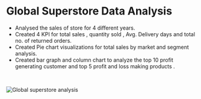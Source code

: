 # Global Superstore Data Analysis 

- Analysed the sales of store for 4 different years.  
- Created 4 KPI for total sales , quantity sold , Avg. Delivery days and total no. of returned orders.  
- Created Pie chart visualizations for total sales by market and segment analysis.  
- Created bar graph and column chart to analyze the top 10 profit generating customer and top 5 profit and loss making products .  

<br> 

![Global superstore analysis](https://github.com/akshay-venur/Global-super-store-data-analysis/assets/43615481/df341e33-1065-43a7-90a0-b65a3f581e45)

